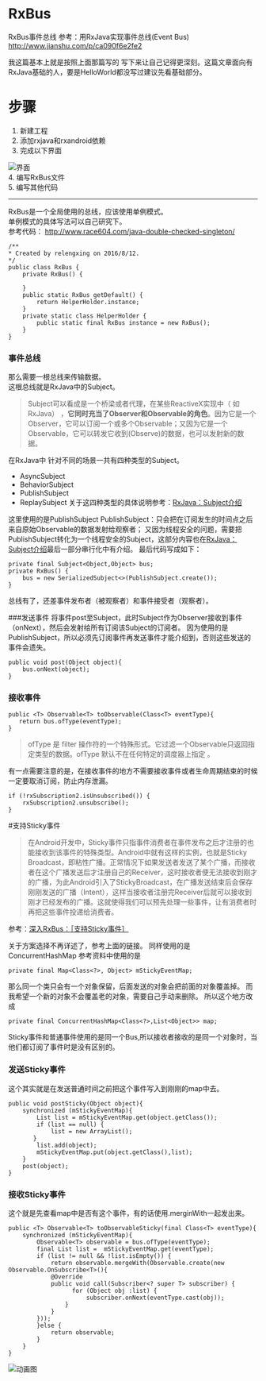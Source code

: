 # RxBus
RxBus事件总线
参考：用RxJava实现事件总线(Event Bus)
http://www.jianshu.com/p/ca090f6e2fe2

我这篇基本上就是按照上面那篇写的
写下来让自己记得更深刻。这篇文章面向有RxJava基础的人，要是HelloWorld都没写过建议先看基础部分。

# 步骤
1. 新建工程  
2. 添加rxjava和rxandroid依赖  
3. 完成以下界面  

![界面](http://upload-images.jianshu.io/upload_images/2188564-7ecf70697afbb76e.png?imageMogr2/auto-orient/strip%7CimageView2/2/w/1240)  
4. 编写RxBus文件  
5. 编写其他代码  
***
RxBus是一个全局使用的总线，应该使用单例模式。  
单例模式的具体写法可以自己研究下。  
参考代码：
http://www.race604.com/java-double-checked-singleton/

    /** 
    * Created by relengxing on 2016/8/12. 
    */
    public class RxBus {    
        private RxBus() {    

        }    
        public static RxBus getDefault() {        
            return HelperHolder.instance;    
        }    
        private static class HelperHolder {        
            public static final RxBus instance = new RxBus();    
        }
    }
### 事件总线  
那么需要一根总线来传输数据。  
这根总线就是RxJava中的Subject。  

>Subject可以看成是一个桥梁或者代理，在某些ReactiveX实现中（ 如RxJava） ，**它同时充当了Observer和Observable的角色**。因为它是一个Observer，它可以订阅一个或多个Observable；又因为它是一个Observable，它可以转发它收到(Observe)的数据，也可以发射新的数据。

在RxJava中
针对不同的场景一共有四种类型的Subject。 
* AsyncSubject 
* BehaviorSubject 
* PublishSubject 
* ReplaySubject
关于这四种类型的具体说明参考：[RxJava：Subject介绍](http://www.jianshu.com/p/d382c3f862d5)

这里使用的是PublishSubject
PublishSubject：只会把在订阅发生的时间点之后来自原始Observable的数据发射给观察者；
又因为线程安全的问题，需要把PublishSubject转化为一个线程安全的Subject，这部分内容也在[RxJava：Subject介绍](http://www.jianshu.com/p/d382c3f862d5)最后一部分串行化中有介绍。
最后代码写成如下：

    private final Subject<Object,Object> bus;
    private RxBus() {    
        bus = new SerializedSubject<>(PublishSubject.create());
    }

总线有了，还差事件发布者（被观察者）和事件接受者（观察者）。

###发送事件
将事件post至Subject，此时Subject作为Observer接收到事件（onNext），然后会发射给所有订阅该Subject的订阅者。
因为使用的是PublishSubject，所以必须先订阅事件再发送事件才能介绍到，否则这些发送的事件会遗失。

    public void post(Object object){    
        bus.onNext(object);
    }

### 接收事件
    public <T> Observable<T> toObservable(Class<T> eventType){ 
       return bus.ofType(eventType);
    }

>ofType 是 filter 操作符的一个特殊形式。它过滤一个Observable只返回指定类型的数据。ofType 默认不在任何特定的调度器上指定 。

有一点需要注意的是，在接收事件的地方不需要接收事件或者生命周期结束的时候一定要取消订阅，防止内存泄漏。

    if (!rxSubscription2.isUnsubscribed()) {    
        rxSubscription2.unsubscribe();
    }
#支持Sticky事件
>在Android开发中，Sticky事件只指事件消费者在事件发布之后才注册的也能接收到该事件的特殊类型。Android中就有这样的实例，也就是Sticky Broadcast，即粘性广播。正常情况下如果发送者发送了某个广播，而接收者在这个广播发送后才注册自己的Receiver，这时接收者便无法接收到刚才的广播，为此Android引入了StickyBroadcast，在广播发送结束后会保存刚刚发送的广播（Intent），这样当接收者注册完Receiver后就可以接收到刚才已经发布的广播。这就使得我们可以预先处理一些事件，让有消费者时再把这些事件投递给消费者。

参考：[深入RxBus：［支持Sticky事件］](http://www.jianshu.com/p/71ab00a2677b)

关于方案选择不再详述了，参考上面的链接。
同样使用的是ConcurrentHashMap
参考资料中使用的是

    private final Map<Class<?>, Object> mStickyEventMap;

那么同一个类只会有一个对象保留，后面发送的对象会把前面的对象覆盖掉。
而我希望一个新的对象不会覆盖老的对象，需要自己手动来删除。
所以这个地方改成

    private final ConcurrentHashMap<Class<?>,List<Object>> map;

Sticky事件和普通事件使用的是同一个Bus,所以接收者接收的是同一个对象时，当他们都订阅了事件时是没有区别的。

### 发送Sticky事件
 这个其实就是在发送普通时间之前把这个事件写入到刚刚的map中去。

    public void postSticky(Object object){    
        synchronized (mStickyEventMap){       
            List list = mStickyEventMap.get(object.getClass());        
            if (list == null) {            
                list = new ArrayList();       
           }        
            list.add(object);        
            mStickyEventMap.put(object.getClass(),list);    
        }    
        post(object);
    }

### 接收Sticky事件  
这个就是先查看map中是否有这个事件，有的话使用.merginWith一起发出来。

    public <T> Observable<T> toObservableSticky(final Class<T> eventType){    
        synchronized (mStickyEventMap){        
            Observable<T> observable = bus.ofType(eventType);            
            final List list =  mStickyEventMap.get(eventType);        
            if (list != null && !list.isEmpty()) {            
                return observable.mergeWith(Observable.create(new Observable.OnSubscribe<T>(){                
                @Override                
                public void call(Subscriber<? super T> subscriber) {                    
                      for (Object obj :list) {                        
                          subscriber.onNext(eventType.cast(obj));
                    }
                }
            }));
            }else {
                return observable;
            }
        }
    }

![动画图](http://upload-images.jianshu.io/upload_images/2188564-c8fdc8129972449b.gif?imageMogr2/auto-orient/strip)
